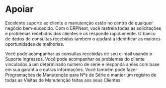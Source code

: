 # Apoiar


Excelente suporte ao cliente e manutenção estão no centro de qualquer negócio bem-sucedido. Com o ERPNext, você rastreia todas as solicitações e problemas recebidos dos clientes e os responde rapidamente. O banco de dados de consultas recebidas também o ajudará a identificar as maiores oportunidades de melhorias.


Você pode acompanhar as consultas recebidas de seu e-mail usando o Suporte
Ingressos. Você pode acompanhar os problemas do cliente vinculados a um determinado
número de série e responda a eles com base em sua garantia e outras informações.
Você também pode fazer Programações de Manutenção para Nºs de Série e manter um registro de todas as Visitas de Manutenção feitas aos seus Clientes.